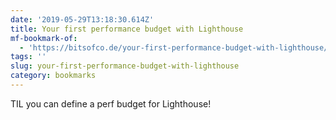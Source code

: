 ```yaml
---
date: '2019-05-29T13:18:30.614Z'
title: Your first performance budget with Lighthouse
mf-bookmark-of:
  - 'https://bitsofco.de/your-first-performance-budget-with-lighthouse/'
tags: ''
slug: your-first-performance-budget-with-lighthouse
category: bookmarks
---
```

TIL you can define a perf budget for Lighthouse!

